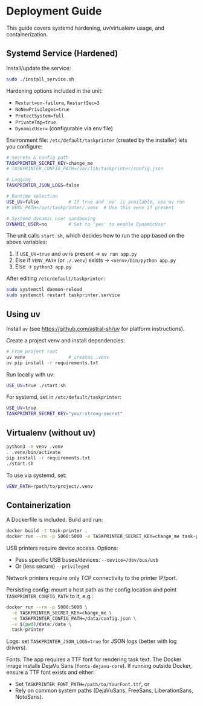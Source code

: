 # Deployment Guide

This guide covers systemd hardening, uv/virtualenv usage, and containerization.

## Systemd Service (Hardened)

Install/update the service:

```bash
sudo ./install_service.sh
```

Hardening options included in the unit:
- `Restart=on-failure`, `RestartSec=3`
- `NoNewPrivileges=true`
- `ProtectSystem=full`
- `PrivateTmp=true`
- `DynamicUser=` (configurable via env file)

Environment file: `/etc/default/taskprinter` (created by the installer) lets you configure:

```bash
# Secrets & config path
TASKPRINTER_SECRET_KEY=change_me
# TASKPRINTER_CONFIG_PATH=/var/lib/taskprinter/config.json

# Logging
TASKPRINTER_JSON_LOGS=false

# Runtime selection
USE_UV=false           # If true and 'uv' is available, use uv run
# VENV_PATH=/opt/taskprinter/.venv  # Use this venv if present

# Systemd dynamic user sandboxing
DYNAMIC_USER=no        # Set to 'yes' to enable DynamicUser
```

The unit calls `start.sh`, which decides how to run the app based on the above variables:
1. If `USE_UV=true` and `uv` is present → `uv run app.py`
2. Else if `VENV_PATH` (or `./.venv`) exists → `<venv>/bin/python app.py`
3. Else → `python3 app.py`

After editing `/etc/default/taskprinter`:

```bash
sudo systemctl daemon-reload
sudo systemctl restart taskprinter.service
```

## Using uv

Install `uv` (see https://github.com/astral-sh/uv for platform instructions).

Create a project venv and install dependencies:

```bash
# From project root
uv venv                # creates .venv
uv pip install -r requirements.txt
```

Run locally with uv:

```bash
USE_UV=true ./start.sh
```

For systemd, set in `/etc/default/taskprinter`:

```bash
USE_UV=true
TASKPRINTER_SECRET_KEY="your-strong-secret"
```

## Virtualenv (without uv)

```bash
python3 -m venv .venv
. .venv/bin/activate
pip install -r requirements.txt
./start.sh
```

To use via systemd, set:

```bash
VENV_PATH=/path/to/project/.venv
```

## Containerization

A Dockerfile is included. Build and run:

```bash
docker build -t task-printer .
docker run --rm -p 5000:5000 -e TASKPRINTER_SECRET_KEY=change_me task-printer
```

USB printers require device access. Options:
- Pass specific USB buses/devices: `--device=/dev/bus/usb`
- Or (less secure) `--privileged`

Network printers require only TCP connectivity to the printer IP/port.

Persisting config: mount a host path as the config location and point `TASKPRINTER_CONFIG_PATH` to it, e.g.:

```bash
docker run --rm -p 5000:5000 \
  -e TASKPRINTER_SECRET_KEY=change_me \
  -e TASKPRINTER_CONFIG_PATH=/data/config.json \
  -v $(pwd)/data:/data \
  task-printer
```

Logs: set `TASKPRINTER_JSON_LOGS=true` for JSON logs (better with log drivers).

Fonts: The app requires a TTF font for rendering task text. The Docker image installs DejaVu Sans (`fonts-dejavu-core`). If running outside Docker, ensure a TTF font exists and either:
- Set `TASKPRINTER_FONT_PATH=/path/to/YourFont.ttf`, or
- Rely on common system paths (DejaVuSans, FreeSans, LiberationSans, NotoSans).
